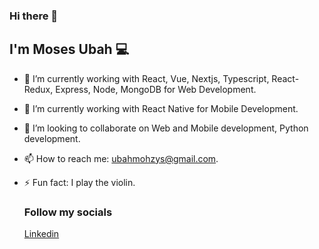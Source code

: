 ### Hi there 👋

## I'm Moses Ubah 💻


- 🔭 I’m currently working with React, Vue, Nextjs, Typescript, React-Redux, Express, Node, MongoDB for Web Development.
- 🌱 I’m currently working with React Native for Mobile Development.
- 👯 I’m looking to collaborate on Web and Mobile development, Python development.
- 📫 How to reach me: ubahmohzys@gmail.com.
- ⚡ Fun fact: I play the violin.


  ### Follow my socials<br>

  [Linkedin](https://www.linkedin.com/in/moses-ubah-887619109/)

